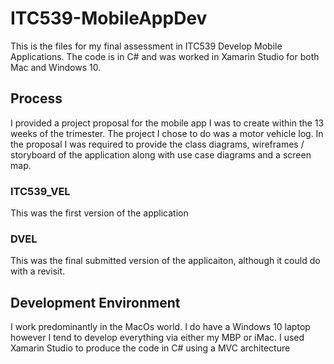 # ITC539-MobileAppDev
This is the files for my final assessment in ITC539 Develop Mobile Applications. The code is in C# and was worked in Xamarin Studio for both Mac and Windows 10. 

## Process

I provided a project proposal for the mobile app I was to create within the 13 weeks of the trimester. The project I chose to do was a motor vehicle log. In the proposal I was required to provide the class diagrams, wireframes / storyboard of the application along with use case diagrams and a screen map.

### ITC539_VEL
This was the first version of the application

### DVEL
This was the final submitted version of the applicaiton, although it could do with a revisit. 

## Development Environment 

I work predominantly in the MacOs world. I do have a Windows 10 laptop however I tend to develop everything via either my MBP or iMac. I used Xamarin Studio to produce the code in C# using a MVC architecture
